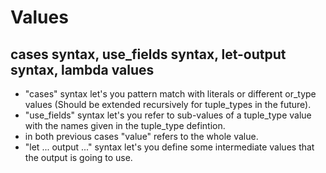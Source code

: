 # Values
## cases syntax, use\_fields syntax, let-output syntax, lambda values
- "cases" syntax let's you pattern match with literals or different or\_type
  values (Should be extended recursively for tuple\_types in the future).
- "use\_fields" syntax let's you refer to sub-values of a tuple\_type value
  with the names given in the tuple\_type defintion.
- in both previous cases "value" refers to the whole value.
- "let ... output ..." syntax let's you define some intermediate values that
  the output is going to use.
